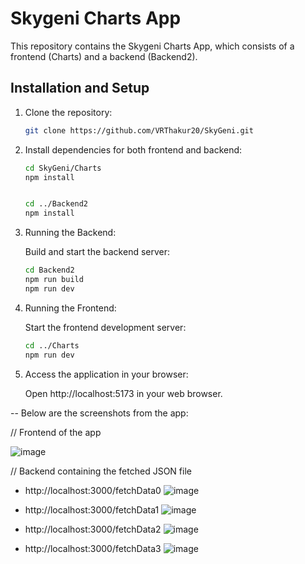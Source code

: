 # Skygeni Charts App

This repository contains the Skygeni Charts App, which consists of a frontend (Charts) and a backend (Backend2).

## Installation and Setup

1. Clone the repository:

   ```sh
   git clone https://github.com/VRThakur20/SkyGeni.git

   
2. Install dependencies for both frontend and backend:

   
   ```sh
   cd SkyGeni/Charts
   npm install

   
   cd ../Backend2
   npm install

4. Running the Backend:
   
   Build and start the backend server:

   ```sh
   cd Backend2
   npm run build
   npm run dev

   
5. Running the Frontend:

   
    Start the frontend development server:


    ```sh
    cd ../Charts
    npm run dev

6. Access the application in your browser:

    Open http://localhost:5173 in your web browser.






-- Below are the screenshots from the app:



// Frontend of the app



 
![image](https://github.com/VRThakur20/SkyGeni/assets/91954371/336bce42-eb48-4306-bae6-e9cb0e7c845d)



// Backend containing the fetched JSON file





- http://localhost:3000/fetchData0
![image](https://github.com/VRThakur20/SkyGeni/assets/91954371/c4ee36ce-b38a-469e-b1f4-f713ffaa5ba2)



- http://localhost:3000/fetchData1
![image](https://github.com/VRThakur20/SkyGeni/assets/91954371/89dd414f-84e7-42e4-9eab-3a3bfb66a11d)



- http://localhost:3000/fetchData2
![image](https://github.com/VRThakur20/SkyGeni/assets/91954371/c6bed782-284d-4d07-b6b2-25a341bc4887)




- http://localhost:3000/fetchData3
![image](https://github.com/VRThakur20/SkyGeni/assets/91954371/b988d888-2e43-470f-9741-9515875d6335)



